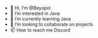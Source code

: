 - 👋 Hi, I’m @Beyopol
- 👀 I’m interested in Java
- 🌱 I’m currently learning Java
- 💞️ I’m looking to collaborate on projects
- 📫 How to reach me Discord

<!---
Beyopol/Beyopol is a ✨ special ✨ repository because its `README.md` (this file) appears on your GitHub profile.
You can click the Preview link to take a look at your changes.
--->
